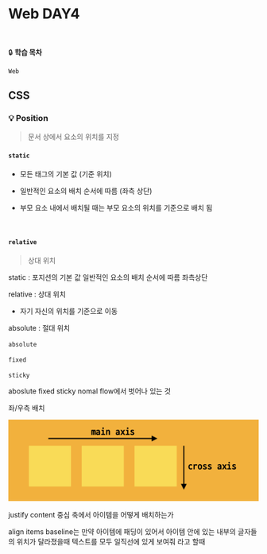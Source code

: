 # Web DAY4

<br>

🔒 **학습 목차**

`Web`



## CSS

### 💡 Position

> 문서 상에서 요소의 위치를 지정

#### `static`

- 모든 태그의 기본 값 (기준 위치)

- 일반적인 요소의 배치 순서에 따름 (좌측 상단)
- 부모 요소 내에서 배치될 때는 부모 요소의 위치를 기준으로 배치 됨

<br>

#### `relative`

> 상대 위치

static : 포지션의 기본 값 일반적인 요소의 배치 순서에 따름 좌측상단

relative : 상대 위치

- 자기 자신의 위치를 기준으로 이동 

absolute : 절대 위치



`absolute`



`fixed`



`sticky`



aboslute fixed sticky nomal flow에서 벗어나 있는 것





좌/우측 배치

<p align="center"><img src="WEB_3.assets/flex.png" alt="flex" style="zoom:50%;" /></p>



justify content 중심 축에서 아이템을 어떻게 배치하는가

align items baseline는 만약 아이템에 패딩이 있어서 아이템 안에 있는 내부의 글자들의 위치가 달라졌을때 텍스트를 모두 일직선에 있게 보여줘 라고 할때